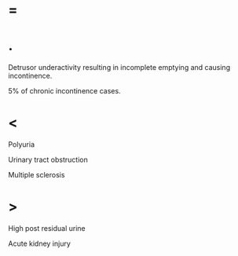 # =

# .

Detrusor underactivity resulting in incomplete emptying and causing incontinence.

5% of chronic incontinence cases.

# <

Polyuria

Urinary tract obstruction

Multiple sclerosis

# >

High post residual urine

Acute kidney injury
